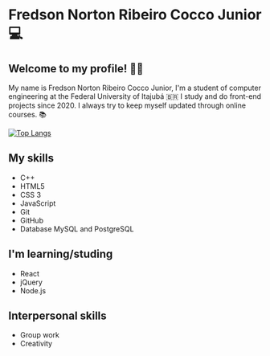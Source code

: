 # Fredson Norton Ribeiro Cocco Junior 💻

## Welcome to my profile! 👨‍💻 

My name is Fredson Norton Ribeiro Cocco Junior, I'm a student of computer engineering at the Federal University of Itajubá :brazil: I study and do front-end projects since 2020. I always try to keep myself updated through online courses. 📚

[![Top Langs](https://github-readme-stats.vercel.app/api/top-langs/?username=fredsonjr&layout=compact)](https://github.com/anuraghazra/github-readme-stats)

## My skills 
- C++
- HTML5
- CSS 3
- JavaScript
- Git
- GitHub
- Database MySQL and PostgreSQL

## I'm learning/studing
- React
- jQuery
- Node.js

## Interpersonal skills
- Group work
- Creativity


<!--
**fredsonjr/fredsonjr** is a ✨ _special_ ✨ repository because its `README.md` (this file) appears on your GitHub profile.



Here are some ideas to get you started:

- 🔭 I’m currently working on ...
- 🌱 I’m currently learning ...
- 👯 I’m looking to collaborate on ...
- 🤔 I’m looking for help with ...
- 💬 Ask me about ...
- 📫 How to reach me: ...
- 😄 Pronouns: ...
- ⚡ Fun fact: ...
-->
